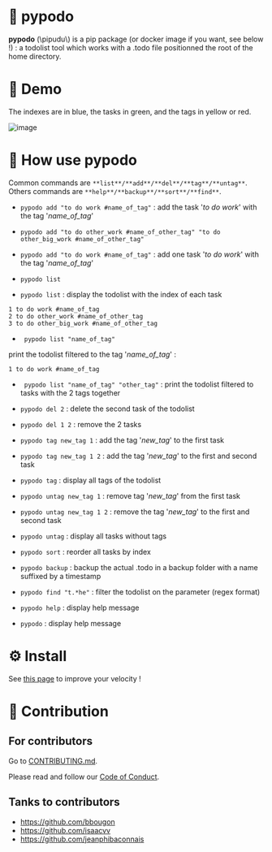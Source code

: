 
# 🐍 pypodo

**pypodo** (\pipudu\\) is a pip package (or docker image if you want, see below !) : a todolist tool which works with a .todo file positionned the root of the home directory.


# 💫 Demo


The indexes are in blue, the tasks in green, and the tags in yellow or red.

![image](https://user-images.githubusercontent.com/45128847/95683314-c75dd400-0bea-11eb-900c-bf1aafc09999.png)

# 🚀 How use **pypodo**

Common commands are `**list**/**add**/**del**/**tag**/**untag**`. Others commands are `**help**/**backup**/**sort**/**find**`.

- `pypodo add "to do work #name_of_tag"` : add the task '_to do work_' with the tag '_name_of_tag_'


- `pypodo add "to do other_work #name_of_other_tag" "to do other_big_work #name_of_other_tag"`

- ``pypodo add "to do work #name_of_tag"`` : add one task '_to do work_' with the tag '_name_of_tag_'



- `pypodo list`


- ``pypodo list`` : display the todolist with the index of each task

```
1 to do work #name_of_tag
2 to do other_work #name_of_other_tag
3 to do other_big_work #name_of_other_tag
```

- ` pypodo list "name_of_tag"`

print the todolist filtered to the tag '_name_of_tag_' :


```
1 to do work #name_of_tag
```


- ` pypodo list "name_of_tag" "other_tag"` : print the todolist filtered to tasks with the 2 tags together

- `pypodo del 2` : delete the second task of the todolist

- `pypodo del 1 2` : remove the 2 tasks

- `pypodo tag new_tag 1` : add the tag '_new_tag_' to the first task

- `pypodo tag new_tag 1 2` : add the tag '_new_tag_' to the first and second task


- `pypodo tag` : display all tags of the todolist

- `pypodo untag new_tag 1` : remove tag '_new_tag_' from the first task


- `pypodo untag new_tag 1 2` : remove the tag '_new_tag_' to the first and second task

- `pypodo untag` : display all tasks without tags


- `pypodo sort` : reorder all tasks by index


- `pypodo backup` : backup the actual .todo in a backup folder with a name suffixed by a timestamp

- `pypodo find "t.*he"` : filter the todolist on the parameter (regex format)

- `pypodo help` : display help message

- `pypodo` : display help message

# ⚙️ Install

See [this page](install.md) to improve your velocity !


# :construction_worker: Contribution

## For contributors

Go to [CONTRIBUTING.md](CONTRIBUTING.md).

Please read and follow our [Code of Conduct](CODE_OF_CONDUCT.md).


## Tanks to contributors

- https://github.com/bbougon
- https://github.com/isaacvv
- https://github.com/jeanphibaconnais
